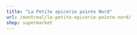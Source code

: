 ```yaml
---
title: "La Petite epicerie pointe Nord"
url: /montreal/la-petite-epicerie-pointe-nord/
shop: supermarket
---
```

